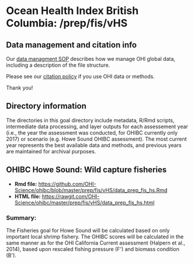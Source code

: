# Ocean Health Index British Columbia: /prep/fis/vHS

<!--This folder describes the methods used to prepare data for _GOALNAME_ for the OHIBC assessment.

More information about this goal is available [here](http://ohi-science.org/goals/#artisanal-fishing-opportunities).

-->

## Data management and citation info

Our [data managment SOP](https://rawgit.com/OHI-Science/ohiprep/master/src/dataOrganization_SOP.html) describes how we manage OHI global data, including a description of the file structure.

Please see our [citation policy](http://ohi-science.org/citation-policy/) if you use OHI data or methods.

Thank you!

## Directory information

The directories in this goal directory include metadata, R/Rmd scripts, intermediate data processing, and layer outputs for each assessement year (i.e., the year the assessment was conducted, for OHIBC currently only 2017) or scenario (e.g. Howe Sound OHIBC assessment).  The most current year represents the best available data and methods, and previous years are maintained for archival purposes.

## OHIBC Howe Sound: Wild capture fisheries

* __Rmd file:__ https://github.com/OHI-Science/ohibc/blob/master/prep/fis/vHS/data_prep_fis_hs.Rmd 
* __HTML file:__ https://rawgit.com/OHI-Science/ohibc/master/prep/fis/vHS/data_prep_fis_hs.html

### Summary:

The Fisheries goal for Howe Sound will be calculated based on only important local shrimp fishery.  The OHIBC scores will be calculated in the same manner as for the OHI California Current assessment (Halpern et al., 2014), based upon rescaled fishing pressure (F') and biomass condition (B').
